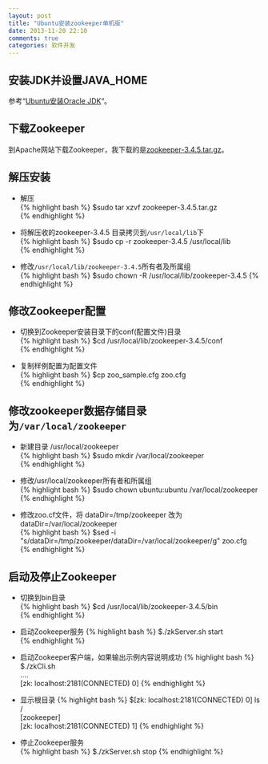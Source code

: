 ```yaml
---
layout: post
title: "Ubuntu安装zookeeper单机版"
date: 2013-11-20 22:10
comments: true
categories: 软件开发
---
```


## 安装JDK并设置JAVA_HOME    
参考“[Ubuntu安装Oracle JDK](http://fengbaoxp.github.io/2014-01/orinstall-oracle-jdk/)“。    

## 下载Zookeeper        
到Apache网站下载Zookeeper，我下载的是[zookeeper-3.4.5.tar.gz](http://www.fayea.com/apache-mirror/zookeeper/zookeeper-3.4.5/zookeeper-3.4.5.tar.gz)。
        
## 解压安装
* 解压    
{% highlight bash %}
$sudo tar xzvf zookeeper-3.4.5.tar.gz    
{% endhighlight %}

* 将解压收的zookeeper-3.4.5 目录拷贝到`/usr/local/lib`下    
{% highlight bash %}
$sudo cp -r zookeeper-3.4.5 /usr/local/lib    
{% endhighlight %}

* 修改`/usr/local/lib/zookeeper-3.4.5`所有者及所属组    
{% highlight bash %}
$sudo chown -R /usr/local/lib/zookeeper-3.4.5
{% endhighlight %}

## 修改Zookeeper配置     
* 切换到Zookeeper安装目录下的conf(配置文件)目录    
{% highlight bash %}
$cd /usr/local/lib/zookeeper-3.4.5/conf    
{% endhighlight %}

* 复制样例配置为配置文件    
{% highlight bash %}
$cp zoo_sample.cfg zoo.cfg    
{% endhighlight %}

## 修改zookeeper数据存储目录为`/var/local/zookeeper`
* 新建目录 /usr/local/zookeeper   
{% highlight bash %}
$sudo mkdir /var/local/zookeeper    
{% endhighlight %}

* 修改/usr/local/zookeeper所有者和所属组    
{% highlight bash %}
$sudo chown ubuntu:ubuntu /var/local/zookeeper    
{% endhighlight %}

* 修改zoo.cf文件，将 dataDir=/tmp/zookeeper 改为 dataDir=/var/local/zookeeper    
{% highlight bash %}
$sed -i "s/dataDir=\/tmp\/zookeeper/dataDir=\/var\/local\/zookeeper/g" zoo.cfg    
{% endhighlight %}

## 启动及停止Zookeeper    
* 切换到bin目录    
{% highlight bash %}
$cd /usr/local/lib/zookeeper-3.4.5/bin    
{% endhighlight %}  

* 启动Zookeeper服务
{% highlight bash %}
$./zkServer.sh start    
{% endhighlight %}    
        
* 启动Zookeeper客户端，如果输出示例内容说明成功
{% highlight bash %}
$./zkCli.sh         
....                                                                     
[zk:  localhost:2181(CONNECTED) 0] 
{% endhighlight %}

* 显示根目录
{% highlight bash %}
$[zk:  localhost:2181(CONNECTED) 0] ls /    
[zookeeper]                                                  
[zk:  localhost:2181(CONNECTED) 1]
{% endhighlight %}    

* 停止Zookeeper服务    
{% highlight bash %}
$./zkServer.sh stop
{% endhighlight %}